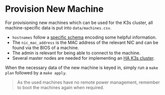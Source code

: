 # Provision New Machine

For provisioning new machines which can be used for the K3s cluster, all machine-specific data is put into
`data/machines.csv`.

* `hostnames` follow a [specific schema](../references/machine-names.md) encoding some helpful information.
* The `nic_mac_address` is the MAC address of the relevant NIC and can be found via the BIOS of a machine.
* The admin is relevant for being able to connect to the machine.
* Several master nodes are needed for implementing an
  [HA K3s cluster](../explanations/k3s-high-availability-cluster.md).

When the necessary data of the new machine is keyed in, simply run a `make plan` followed by a `make apply`.

> As the used machines have no remote power management, remember to boot the machines again when required.
